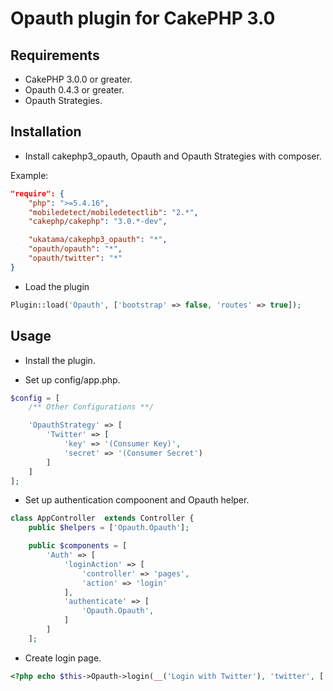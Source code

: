 # Opauth plugin for CakePHP 3.0

## Requirements

* CakePHP 3.0.0 or greater.
* Opauth 0.4.3 or greater.
* Opauth Strategies.

## Installation

* Install cakephp3_opauth, Opauth and Opauth Strategies with composer.

Example:
```json
"require": {
    "php": ">=5.4.16",
    "mobiledetect/mobiledetectlib": "2.*",
    "cakephp/cakephp": "3.0.*-dev",

    "ukatama/cakephp3_opauth": "*",
    "opauth/opauth": "*",
    "opauth/twitter": "*"
}
```

* Load the plugin
```php
Plugin::load('Opauth', ['bootstrap' => false, 'routes' => true]);
```


## Usage

* Install the plugin.

* Set up config/app.php.
```php
$config = [
    /** Other Configurations **/

    'OpauthStrategy' => [
        'Twitter' => [
            'key' => '(Consumer Key)',
            'secret' => '(Consumer Secret')
        ]
    ]
];
```

* Set up authentication compoonent and Opauth helper.
```php
class AppController  extends Controller {
    public $helpers = ['Opauth.Opauth'];

    public $components = [
        'Auth' => [
            'loginAction' => [
                'controller' => 'pages',
                'action' => 'login'
            ],
            'authenticate' => [
                'Opauth.Opauth',
            ]
        ]
    ];
```

* Create login page.
```php
<?php echo $this->Opauth->login(__('Login with Twitter'), 'twitter', ['class' => 'btn btn-default']); ?>
```
